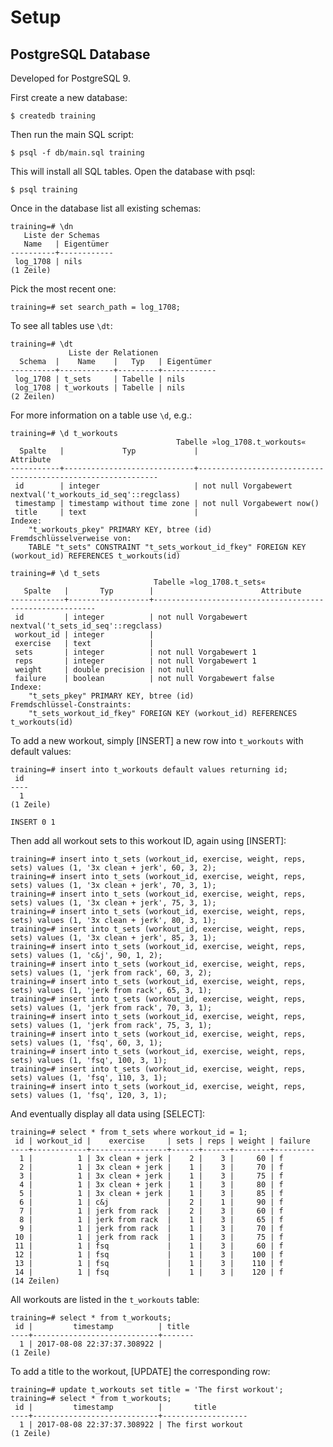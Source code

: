 Setup
=====

PostgreSQL Database
-------------------

Developed for PostgreSQL 9.

First create a new database:

    $ createdb training

Then run the main SQL script:

    $ psql -f db/main.sql training

This will install all SQL tables. Open the database with psql:

    $ psql training

Once in the database list all existing schemas:

    training=# \dn
       Liste der Schemas
       Name   | Eigentümer
    ----------+------------
     log_1708 | nils
    (1 Zeile)


Pick the most recent one:

    training=# set search_path = log_1708;


To see all tables use `\dt`:

    training=# \dt
                 Liste der Relationen
      Schema  |    Name    |   Typ   | Eigentümer
    ----------+------------+---------+------------
     log_1708 | t_sets     | Tabelle | nils
     log_1708 | t_workouts | Tabelle | nils
    (2 Zeilen)


For more information on a table use `\d`, e.g.:

    training=# \d t_workouts
                                         Tabelle »log_1708.t_workouts«
      Spalte   |             Typ             |                          Attribute
    -----------+-----------------------------+-------------------------------------------------------------
     id        | integer                     | not null Vorgabewert nextval('t_workouts_id_seq'::regclass)
     timestamp | timestamp without time zone | not null Vorgabewert now()
     title     | text                        |
    Indexe:
        "t_workouts_pkey" PRIMARY KEY, btree (id)
    Fremdschlüsselverweise von:
        TABLE "t_sets" CONSTRAINT "t_sets_workout_id_fkey" FOREIGN KEY (workout_id) REFERENCES t_workouts(id)

    training=# \d t_sets
                                    Tabelle »log_1708.t_sets«
       Spalte   |       Typ        |                        Attribute
    ------------+------------------+---------------------------------------------------------
     id         | integer          | not null Vorgabewert nextval('t_sets_id_seq'::regclass)
     workout_id | integer          |
     exercise   | text             |
     sets       | integer          | not null Vorgabewert 1
     reps       | integer          | not null Vorgabewert 1
     weight     | double precision | not null
     failure    | boolean          | not null Vorgabewert false
    Indexe:
        "t_sets_pkey" PRIMARY KEY, btree (id)
    Fremdschlüssel-Constraints:
        "t_sets_workout_id_fkey" FOREIGN KEY (workout_id) REFERENCES t_workouts(id)


To add a new workout, simply [INSERT] a new row into `t_workouts` with default values:

    training=# insert into t_workouts default values returning id;
     id
    ----
      1
    (1 Zeile)

    INSERT 0 1


Then add all workout sets to this workout ID, again using [INSERT]:

    training=# insert into t_sets (workout_id, exercise, weight, reps, sets) values (1, '3x clean + jerk', 60, 3, 2);
    training=# insert into t_sets (workout_id, exercise, weight, reps, sets) values (1, '3x clean + jerk', 70, 3, 1);
    training=# insert into t_sets (workout_id, exercise, weight, reps, sets) values (1, '3x clean + jerk', 75, 3, 1);
    training=# insert into t_sets (workout_id, exercise, weight, reps, sets) values (1, '3x clean + jerk', 80, 3, 1);
    training=# insert into t_sets (workout_id, exercise, weight, reps, sets) values (1, '3x clean + jerk', 85, 3, 1);
    training=# insert into t_sets (workout_id, exercise, weight, reps, sets) values (1, 'c&j', 90, 1, 2);
    training=# insert into t_sets (workout_id, exercise, weight, reps, sets) values (1, 'jerk from rack', 60, 3, 2);
    training=# insert into t_sets (workout_id, exercise, weight, reps, sets) values (1, 'jerk from rack', 65, 3, 1);
    training=# insert into t_sets (workout_id, exercise, weight, reps, sets) values (1, 'jerk from rack', 70, 3, 1);
    training=# insert into t_sets (workout_id, exercise, weight, reps, sets) values (1, 'jerk from rack', 75, 3, 1);
    training=# insert into t_sets (workout_id, exercise, weight, reps, sets) values (1, 'fsq', 60, 3, 1);
    training=# insert into t_sets (workout_id, exercise, weight, reps, sets) values (1, 'fsq', 100, 3, 1);
    training=# insert into t_sets (workout_id, exercise, weight, reps, sets) values (1, 'fsq', 110, 3, 1);
    training=# insert into t_sets (workout_id, exercise, weight, reps, sets) values (1, 'fsq', 120, 3, 1);


And eventually display all data using [SELECT]:

    training=# select * from t_sets where workout_id = 1;
     id | workout_id |    exercise     | sets | reps | weight | failure
    ----+------------+-----------------+------+------+--------+---------
      1 |          1 | 3x clean + jerk |    2 |    3 |     60 | f
      2 |          1 | 3x clean + jerk |    1 |    3 |     70 | f
      3 |          1 | 3x clean + jerk |    1 |    3 |     75 | f
      4 |          1 | 3x clean + jerk |    1 |    3 |     80 | f
      5 |          1 | 3x clean + jerk |    1 |    3 |     85 | f
      6 |          1 | c&j             |    2 |    1 |     90 | f
      7 |          1 | jerk from rack  |    2 |    3 |     60 | f
      8 |          1 | jerk from rack  |    1 |    3 |     65 | f
      9 |          1 | jerk from rack  |    1 |    3 |     70 | f
     10 |          1 | jerk from rack  |    1 |    3 |     75 | f
     11 |          1 | fsq             |    1 |    3 |     60 | f
     12 |          1 | fsq             |    1 |    3 |    100 | f
     13 |          1 | fsq             |    1 |    3 |    110 | f
     14 |          1 | fsq             |    1 |    3 |    120 | f
    (14 Zeilen)


All workouts are listed in the `t_workouts`  table:

    training=# select * from t_workouts;
     id |         timestamp          | title
    ----+----------------------------+-------
      1 | 2017-08-08 22:37:37.308922 |
    (1 Zeile)


To add a title to the workout, [UPDATE] the corresponding row:

    training=# update t_workouts set title = 'The first workout';
    training=# select * from t_workouts;
     id |         timestamp          |       title
    ----+----------------------------+-------------------
      1 | 2017-08-08 22:37:37.308922 | The first workout
    (1 Zeile)


